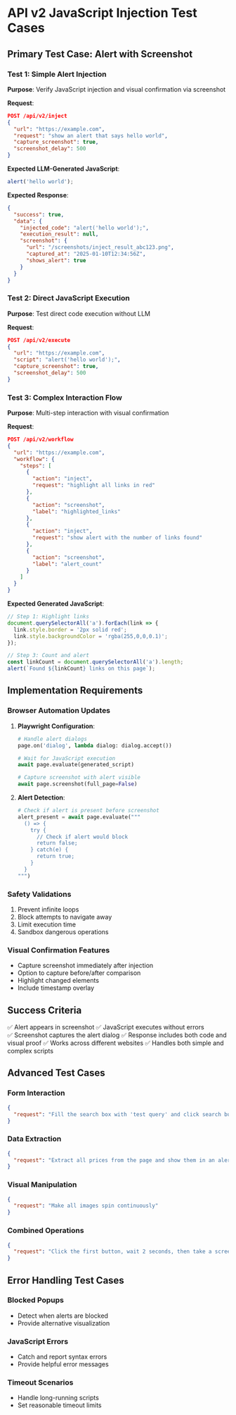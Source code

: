 # API v2 JavaScript Injection Test Cases

## Primary Test Case: Alert with Screenshot

### Test 1: Simple Alert Injection
**Purpose**: Verify JavaScript injection and visual confirmation via screenshot

**Request**:
```json
POST /api/v2/inject
{
  "url": "https://example.com",
  "request": "show an alert that says hello world",
  "capture_screenshot": true,
  "screenshot_delay": 500
}
```

**Expected LLM-Generated JavaScript**:
```javascript
alert('hello world');
```

**Expected Response**:
```json
{
  "success": true,
  "data": {
    "injected_code": "alert('hello world');",
    "execution_result": null,
    "screenshot": {
      "url": "/screenshots/inject_result_abc123.png",
      "captured_at": "2025-01-10T12:34:56Z",
      "shows_alert": true
    }
  }
}
```

### Test 2: Direct JavaScript Execution
**Purpose**: Test direct code execution without LLM

**Request**:
```json
POST /api/v2/execute
{
  "url": "https://example.com",
  "script": "alert('hello world');",
  "capture_screenshot": true,
  "screenshot_delay": 500
}
```

### Test 3: Complex Interaction Flow
**Purpose**: Multi-step interaction with visual confirmation

**Request**:
```json
POST /api/v2/workflow
{
  "url": "https://example.com",
  "workflow": {
    "steps": [
      {
        "action": "inject",
        "request": "highlight all links in red"
      },
      {
        "action": "screenshot",
        "label": "highlighted_links"
      },
      {
        "action": "inject", 
        "request": "show alert with the number of links found"
      },
      {
        "action": "screenshot",
        "label": "alert_count"
      }
    ]
  }
}
```

**Expected Generated JavaScript**:
```javascript
// Step 1: Highlight links
document.querySelectorAll('a').forEach(link => {
  link.style.border = '2px solid red';
  link.style.backgroundColor = 'rgba(255,0,0,0.1)';
});

// Step 3: Count and alert
const linkCount = document.querySelectorAll('a').length;
alert(`Found ${linkCount} links on this page`);
```

## Implementation Requirements

### Browser Automation Updates
1. **Playwright Configuration**:
   ```python
   # Handle alert dialogs
   page.on('dialog', lambda dialog: dialog.accept())
   
   # Wait for JavaScript execution
   await page.evaluate(generated_script)
   
   # Capture screenshot with alert visible
   await page.screenshot(full_page=False)
   ```

2. **Alert Detection**:
   ```python
   # Check if alert is present before screenshot
   alert_present = await page.evaluate("""
     () => {
       try {
         // Check if alert would block
         return false;
       } catch(e) {
         return true;
       }
     }
   """)
   ```

### Safety Validations
1. Prevent infinite loops
2. Block attempts to navigate away
3. Limit execution time
4. Sandbox dangerous operations

### Visual Confirmation Features
- Capture screenshot immediately after injection
- Option to capture before/after comparison
- Highlight changed elements
- Include timestamp overlay

## Success Criteria
✅ Alert appears in screenshot
✅ JavaScript executes without errors  
✅ Screenshot captures the alert dialog
✅ Response includes both code and visual proof
✅ Works across different websites
✅ Handles both simple and complex scripts

## Advanced Test Cases

### Form Interaction
```json
{
  "request": "Fill the search box with 'test query' and click search button"
}
```

### Data Extraction  
```json
{
  "request": "Extract all prices from the page and show them in an alert"
}
```

### Visual Manipulation
```json
{
  "request": "Make all images spin continuously"
}
```

### Combined Operations
```json
{
  "request": "Click the first button, wait 2 seconds, then take a screenshot of the result"
}
```

## Error Handling Test Cases

### Blocked Popups
- Detect when alerts are blocked
- Provide alternative visualization

### JavaScript Errors
- Catch and report syntax errors
- Provide helpful error messages

### Timeout Scenarios
- Handle long-running scripts
- Set reasonable timeout limits
